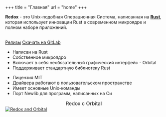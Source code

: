 +++
title = "Главная"
url = "home"
+++
<div class="row install-row">
  <div class="col-md-8">
    <p class="pitch">
      <b>Redox</b> - это Unix-подобная Операционная Система, написанная на <a style="color: inherit;" href="https://www.rust-lang.org/"><b>Rust</b></a>,
      которая использует инновации Rust в современном микроядре и полном наборе приложений.
    </p>
  </div>
  <div class="col-md-4 install-box">
    <br/>
    <a class="btn btn-primary" href="https://gitlab.redox-os.org/redox-os/redox/-/releases">Релизы</a>
    <a class="btn btn-default" href="https://gitlab.redox-os.org/redox-os/redox/">Скачать на GitLab</a>
  </div>
</div>
<div class="row features">
  <div class="col-md-6">
    <ul class="laundry-list" style="margin-bottom: 0px;">
      <li>Написан на Rust</li>
      <li>Собственное микроядро</li>
      <li>Включает в себя необязательный графический интерфейс - Orbital</li>
      <li>Поддерживает стандартную библиотеку Rust</li>
    </ul>
  </div>
  <div class="col-md-6">
    <ul class="laundry-list">
      <li>Лицензия MIT</li>
      <li>Драйвера работают в пользовательском пространстве</li>
      <li>Имеет основные Unix-команды</li>
      <li>Порт Newlib для программ, написанных на Си</li>
    </ul>
  </div>
</div>
<div class="row features">
  <div class="col-sm-12">
    <div style="font-size: 16px; text-align: center;">
      Redox с Orbital
    </div>
    <a href="/img/redox-orbital/large.png">
      <picture>
        <source media="(min-width: 1300px)" srcset="/img/redox-orbital/large.webp" type="image/webp">
        <source media="(min-width: 640px)" srcset="/img/redox-orbital/medium.webp" type="image/webp">
        <source media="(min-width: 320px)" srcset="/img/redox-orbital/medium.webp" type="image/webp">
        <source media="(min-width: 1300px)" srcset="/img/redox-orbital/large.png" type="image/png">
        <source media="(min-width: 640px)" srcset="/img/redox-orbital/medium.png" type="image/png">
        <source media="(min-width: 320px)" srcset="/img/redox-orbital/small.png" type="image/png">
        <img src="/img/redox-orbital/medium.png" class="img-responsive" alt="Redox and Orbital">
      </picture>
    </a>
  </div>
</div>
